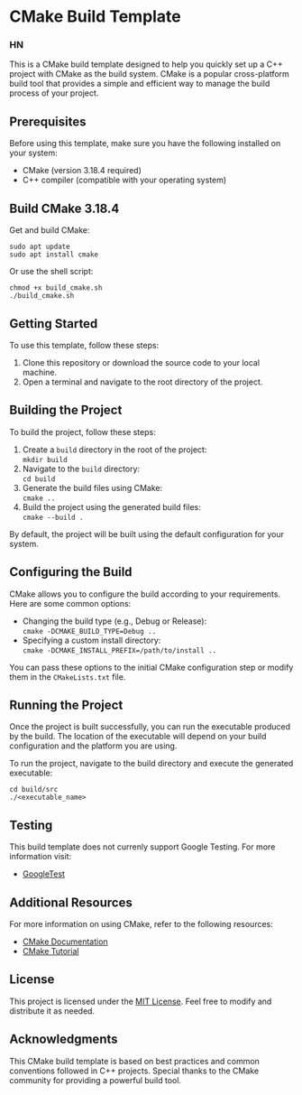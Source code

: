 # CMake Build Template

### HN

This is a CMake build template designed to help you quickly set up a C++ project with CMake as the build system. CMake is a popular cross-platform build tool that provides a simple and efficient way to manage the build process of your project.

## Prerequisites

Before using this template, make sure you have the following installed on your system:

- CMake (version 3.18.4 required)
- C++ compiler (compatible with your operating system)

## Build CMake 3.18.4
Get and build CMake:

```
sudo apt update
sudo apt install cmake
```

Or use the shell script:

```
chmod +x build_cmake.sh
./build_cmake.sh
```

## Getting Started

To use this template, follow these steps:

1. Clone this repository or download the source code to your local machine.
2. Open a terminal and navigate to the root directory of the project.

## Building the Project

To build the project, follow these steps:

1. Create a `build` directory in the root of the project:  
   `mkdir build`
2. Navigate to the `build` directory:  
   `cd build`
3. Generate the build files using CMake:  
   `cmake ..`
4. Build the project using the generated build files:  
   `cmake --build .`

By default, the project will be built using the default configuration for your system.

## Configuring the Build

CMake allows you to configure the build according to your requirements. Here are some common options:

- Changing the build type (e.g., Debug or Release):  
  `cmake -DCMAKE_BUILD_TYPE=Debug ..`
- Specifying a custom install directory:  
  `cmake -DCMAKE_INSTALL_PREFIX=/path/to/install ..`

You can pass these options to the initial CMake configuration step or modify them in the `CMakeLists.txt` file.

## Running the Project

Once the project is built successfully, you can run the executable produced by the build. The location of the executable will depend on your build configuration and the platform you are using.

To run the project, navigate to the build directory and execute the generated executable:

```
cd build/src
./<executable_name>
```

## Testing

This build template does not currenly support Google Testing. For more information visit:

- [GoogleTest](https://google.github.io/googletest/quickstart-cmake.html)

## Additional Resources

For more information on using CMake, refer to the following resources:

- [CMake Documentation](https://cmake.org/documentation/)
- [CMake Tutorial](https://cmake.org/cmake/help/latest/guide/tutorial/index.html)

## License

This project is licensed under the [MIT License](LICENSE). Feel free to modify and distribute it as needed.

## Acknowledgments

This CMake build template is based on best practices and common conventions followed in C++ projects. Special thanks to the CMake community for providing a powerful build tool.
